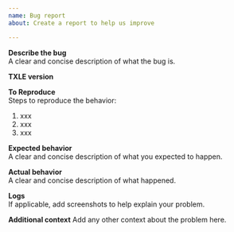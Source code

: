 ```yaml
---
name: Bug report
about: Create a report to help us improve

---
```


**Describe the bug**  
A clear and concise description of what the bug is.

**TXLE version**  

**To Reproduce**  
Steps to reproduce the behavior:  
1. xxx
2. xxx
3. xxx

**Expected behavior**  
A clear and concise description of what you expected to happen.

**Actual behavior**  
A clear and concise description of what happened.

**Logs**  
If applicable, add screenshots to help explain your problem.

**Additional context**
Add any other context about the problem here.
